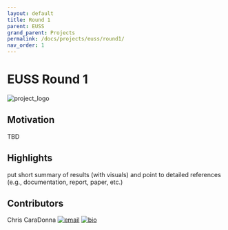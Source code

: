 ```yaml
---
layout: default
title: Round 1
parent: EUSS
grand_parent: Projects
permalink: /docs/projects/euss/round1/
nav_order: 1
---
```


# EUSS Round 1

![project_logo](../../../../assets/images/logo_euss_rnd1.png)

## Motivation
TBD

## Highlights
put short summary of results (with visuals) and point to detailed references (e.g., documentation, report, paper, etc.)

## Contributors
Chris CaraDonna [![email](../../../../assets/images/email.png)](mailto:Christopher.CaraDonna@nrel.gov) [![bio](../../../../assets/images/bio.png)](https://www.nrel.gov/research/staff/chris-caradonna.html)